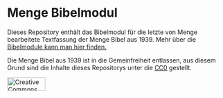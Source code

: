 # Menge Bibelmodul
Dieses Repository enthält das Bibelmodul für die letzte von Menge bearbeitete Textfassung der Menge Bibel aus 1939.
Mehr über die [Bibelmodule kann man hier finden.](https://obp.awesomebible.de/)

Die Menge Bibel aus 1939 ist in die Gemeinfreiheit entlassen, aus diesem Grund sind die Inhalte dieses Repositorys unter die [CC0](https://creativecommons.org/publicdomain/zero/1.0/deed.de) gestellt.

<a href="https://creativecommons.org/publicdomain/zero/1.0/deed.de">
    <img src="https://github.com/OpenBibleProject/menge/assets/42138517/36980cb0-0dcc-41b6-8c50-d9989dc267b2" height="31px" width="88px" alt="Creative Commons Zero License Badge">
</a>
